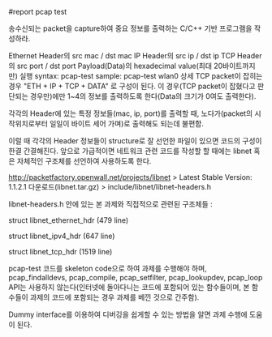 #report pcap test



송수신되는 packet을 capture하여 중요 정보를 출력하는 C/C++ 기반 프로그램을 작성하라.

Ethernet Header의 src mac / dst mac
IP Header의 src ip / dst ip
TCP Header의 src port / dst port
Payload(Data)의 hexadecimal value(최대 20바이트까지만)
실행
syntax: pcap-test <interface>
sample: pcap-test wlan0
상세
TCP packet이 잡히는 경우 "ETH + IP + TCP + DATA" 로 구성이 된다. 이 경우(TCP packet이 잡혔다고 판단되는 경우만)에만 1~4의 정보를 출력하도록 한다(Data의 크기가 0여도 출력한다).

각각의 Header에 있는 특정 정보들(mac, ip, port)를 출력할 때, 노다가(packet의 시작위치로부터 일일이 바이트 세어 가며)로 출력해도 되는데 불편함.

이럴 때 각각의 Header 정보들이 structure로 잘 선언한 파일이 있으면 코드의 구성이 한결 간결해진다. 앞으로 가급적이면 네트워크 관련 코드를 작성할 할 때에는 libnet 혹은 자체적인 구조체를 선언하여 사용하도록 한다.

http://packetfactory.openwall.net/projects/libnet > Latest Stable Version: 1.1.2.1 다운로드(libnet.tar.gz) > include/libnet/libnet-headers.h

libnet-headers.h 안에 있는 본 과제와 직접적으로 관련된 구조체들 :

struct libnet_ethernet_hdr (479 line)

struct libnet_ipv4_hdr (647 line)

struct libnet_tcp_hdr (1519 line)

pcap-test 코드를 skeleton code으로 하여 과제를 수행해야 하며, pcap_findalldevs, pcap_compile, pcap_setfilter, pcap_lookupdev, pcap_loop API는 사용하지 않는다(인터넷에 돌아다니는 코드에 포함되어 있는 함수들이며, 본 함수들이 과제의 코드에 포함되는 경우 과제를 베낀 것으로 간주함).

Dummy interface를 이용하여 디버깅을 쉽게할 수 있는 방법을 알면 과제 수행에 도움이 된다.
